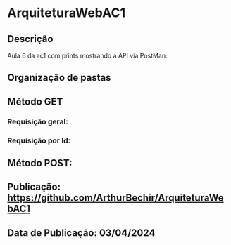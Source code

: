 # ArquiteturaWebAC1

## Descrição

Aula 6 da ac1 com prints mostrando a API via PostMan.

## Organização de pastas

## Método GET

### Requisição geral:

### Requisição por Id:

## Método POST:

## Publicação: https://github.com/ArthurBechir/ArquiteturaWebAC1

## Data de Publicação: 03/04/2024
